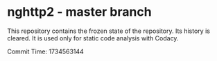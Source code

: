 # nghttp2 - master branch

This repository contains the frozen state of the repository.
Its history is cleared. It is used only for static code
analysis with Codacy.

Commit Time: 1734563144